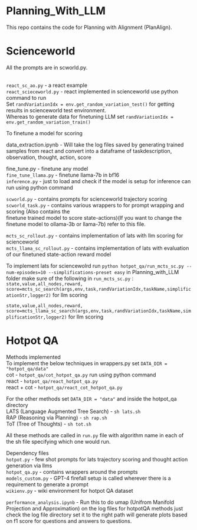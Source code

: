 # Planning_With_LLM
This repo contains the code for Planning with Alignment (PlanAlign). 

# Scienceworld
All the prompts are in scworld.py.

<br>`react_sc_ao.py` - a react example
<br>`react_scieceworld.py` - react implemented in scienceworld use python command to run 
<br>Set `randVariationIdx = env.get_random_variation_test()` for getting results in scienceworld test environment.
<br>Whereas to generate data for finetuning LLM set `randVariationIdx = env.get_random_variation_train()`

To finetune a model for scoring

data_extraction.ipynb - Will take the log files saved by generating trained samples from react and convert into a dataframe of taskdescription, observation, thought, action, score

fine_tune.py - finetune any model
<br>`fine_tune_llama.py` - finetune llama-7b in bf16
<br>`inference.py` - just to load and check if the model is setup for inference can run using python command

`scworld.py` - contains prompts for scienceworld trajectory scoring
<br>`scworld_task.py` - contains various wrappers to for prompt wrapping and scoring (Also contains the <br>finetune trained model to score state-actions)(If you want to change the finetune model to ollama-3b or llama-7b) refer to this file.

`mcts_sc_rollout.py` - contains implementation of lats with llm scoring for scienceworld
<br>`mcts_llama_sc_rollout.py` - contains implementation of lats with evaluation of our finetuned state-action reward model

To implement lats for sciencewolrd run `python hotpot_qa/run_mcts_sc.py --num-episodes=10 --simplifications-preset easy` in Planning_with_LLM folder make sure of the following in `run_mcts_sc.py` : 
<br>`state,value,all_nodes,reward, score=mcts_sc_search(args,env,task,randVariationIdx,taskName,simplificationStr,logger2)` for llm scoring

`state,value,all_nodes,reward, score=mcts_llama_sc_search(args,env,task,randVariationIdx,taskName,simplificationStr,logger2)` for llm scoring

# Hotpot QA
Methods implemented
<br>To implement the below techniques in wrappers.py set `DATA_DIR = "hotpot_qa/data"`
<br>cot - `hotpot_qa/cot_hotpot_qa.py` run using python command
<br>react - `hotpot_qa/react_hotpot_qa.py`
<br>react + cot - `hotpot_qa/react_cot_hotpot_qa.py`

For the other methods set `DATA_DIR = "data"` and inside the hotpot_qa directory
<br>LATS (Language Augmented Tree Search) - `sh lats.sh`
<br>RAP (Reasoning via Planning) - `sh rap.sh`
<br>ToT (Tree of Thoughts) - `sh tot.sh`

All these methods are called in `run.py` file with algorithm name in each of the sh file specifying which one would run.

Dependency files
<br>`hotpot.py` - few shot prompts for lats trajectory scoring and thought action generation via llms
<br>`hotpot_qa.py` - contains wrappers around the prompts 
<br>`models_custom.py` - GPT-4 firefall setup is called wherever there is a requirement to generate a prompt 
<br>`wikienv.py` - wiki environment for hotpot QA dataset

`performance_analysis.ipynb` - Run this to do umap (Unifrom Manifold Projection and Approximation) on the log files for hotpotQA methods just check the log file directory set it to the right path will generate plots based on f1 score for questions and answers to questions.









 

